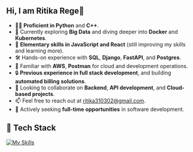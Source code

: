 ## Hi, I am Ritika Rege👋

- 👨‍💻 **Proficient in Python** and **C++**.
- 🌱 Currently exploring **Big Data** and diving deeper into **Docker** and **Kubernetes**.
- 👀 **Elementary skills in JavaScript and React** (still improving my skills and learning more).
- 🛠️ Hands-on experience with **SQL**, **Django**, **FastAPI**, and **Postgres**.
- 🚀 Familiar with **AWS**, **Postman** for cloud and development operations.
- 🔒 **Previous experience in full stack development**, and building **automated billing solutions**.
- 💞️ Looking to collaborate on **Backend**, **API development**, and **Cloud-based projects**.
- 📫 Feel free to reach out at  [ritika310302@gmail.com](mailto:ritika310302@gmail.com).
- 💼 Actively seeking **full-time opportunities** in software development.


## 🚀 Tech Stack

[![My Skills](https://skillicons.dev/icons?i=aws,bash,cpp,django,docker,fastapi,py,javascript,kubernetes,mongodb,mysql,nodejs,react,postgres,postman)](https://skillicons.dev)

<!--
**RitikaRege31/RitikaRege31** is a ✨ _special_ ✨ repository because its `README.md` (this file) appears on your GitHub profile.

Here are some ideas to get you started:

- 🔭 I’m currently working on ...
- 🌱 I’m currently learning ...
- 👯 I’m looking to collaborate on ...
- 🤔 I’m looking for help with ...
- 💬 Ask me about ...
- 📫 How to reach me: ...
- 😄 Pronouns: ...
- ⚡ Fun fact: ...
-->
